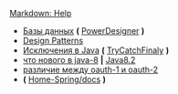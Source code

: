 [Markdown: Help](https://github.com/adam-p/markdown-here/wiki/Markdown-Cheatsheet)

* [Базы данных](Базы%20данных.md) **(** [PowerDesigner](novye_vozmozhnosti_pd_16_5.pdf) **)**
* [Design Patterns](Design%20Patterns.md)
* [Исключения в Java](Исключения%20в%20Java.md) **(** [TryCatchFinaly](https://github.com/Home-Spring/SpringFileUpload2/blob/master/src/test/java/com/journaldev/spring/TryCatchFinaly.java) **)**
* [что нового в java-8](что%20нового%20в%20java-8.md)  **|** [Java8.2](https://github.com/Home-Java8/Java8.2)
* [различие между oauth-1 и oauth-2](различие%20между%20oauth-1%20и%20oauth-2.md)
* **(** [Home-Spring/docs](https://github.com/Home-Spring/docs) **)**
